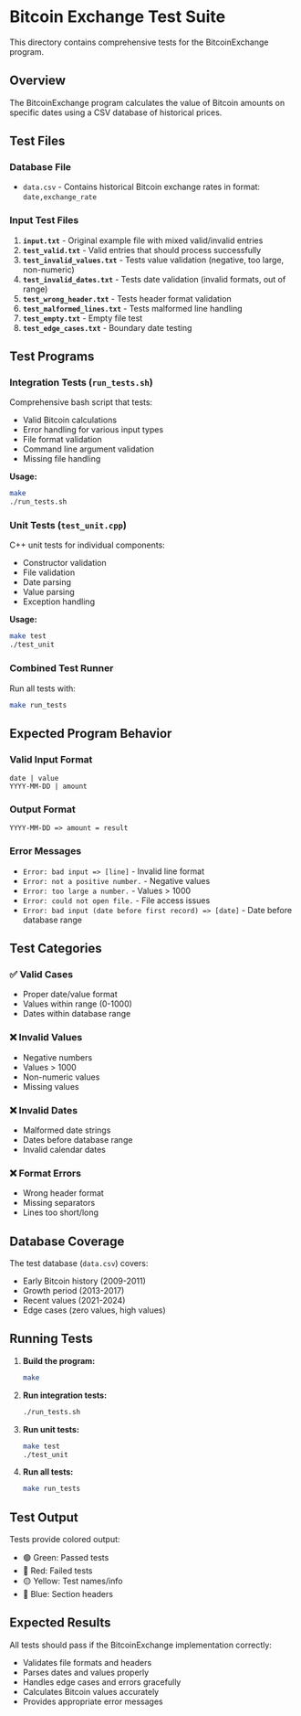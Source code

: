 # Bitcoin Exchange Test Suite

This directory contains comprehensive tests for the BitcoinExchange program.

## Overview

The BitcoinExchange program calculates the value of Bitcoin amounts on specific dates using a CSV database of historical prices.

## Test Files

### Database File
- `data.csv` - Contains historical Bitcoin exchange rates in format: `date,exchange_rate`

### Input Test Files
1. **`input.txt`** - Original example file with mixed valid/invalid entries
2. **`test_valid.txt`** - Valid entries that should process successfully
3. **`test_invalid_values.txt`** - Tests value validation (negative, too large, non-numeric)
4. **`test_invalid_dates.txt`** - Tests date validation (invalid formats, out of range)
5. **`test_wrong_header.txt`** - Tests header format validation
6. **`test_malformed_lines.txt`** - Tests malformed line handling
7. **`test_empty.txt`** - Empty file test
8. **`test_edge_cases.txt`** - Boundary date testing

## Test Programs

### Integration Tests (`run_tests.sh`)
Comprehensive bash script that tests:
- Valid Bitcoin calculations
- Error handling for various input types
- File format validation
- Command line argument validation
- Missing file handling

**Usage:**
```bash
make
./run_tests.sh
```

### Unit Tests (`test_unit.cpp`)
C++ unit tests for individual components:
- Constructor validation
- File validation
- Date parsing
- Value parsing
- Exception handling

**Usage:**
```bash
make test
./test_unit
```

### Combined Test Runner
Run all tests with:
```bash
make run_tests
```

## Expected Program Behavior

### Valid Input Format
```
date | value
YYYY-MM-DD | amount
```

### Output Format
```
YYYY-MM-DD => amount = result
```

### Error Messages
- `Error: bad input => [line]` - Invalid line format
- `Error: not a positive number.` - Negative values
- `Error: too large a number.` - Values > 1000
- `Error: could not open file.` - File access issues
- `Error: bad input (date before first record) => [date]` - Date before database range

## Test Categories

### ✅ Valid Cases
- Proper date/value format
- Values within range (0-1000)
- Dates within database range

### ❌ Invalid Values
- Negative numbers
- Values > 1000
- Non-numeric values
- Missing values

### ❌ Invalid Dates
- Malformed date strings
- Dates before database range
- Invalid calendar dates

### ❌ Format Errors
- Wrong header format
- Missing separators
- Lines too short/long

## Database Coverage

The test database (`data.csv`) covers:
- Early Bitcoin history (2009-2011)
- Growth period (2013-2017)
- Recent values (2021-2024)
- Edge cases (zero values, high values)

## Running Tests

1. **Build the program:**
   ```bash
   make
   ```

2. **Run integration tests:**
   ```bash
   ./run_tests.sh
   ```

3. **Run unit tests:**
   ```bash
   make test
   ./test_unit
   ```

4. **Run all tests:**
   ```bash
   make run_tests
   ```

## Test Output

Tests provide colored output:
- 🟢 Green: Passed tests
- 🔴 Red: Failed tests
- 🟡 Yellow: Test names/info
- 🔵 Blue: Section headers

## Expected Results

All tests should pass if the BitcoinExchange implementation correctly:
- Validates file formats and headers
- Parses dates and values properly
- Handles edge cases and errors gracefully
- Calculates Bitcoin values accurately
- Provides appropriate error messages
